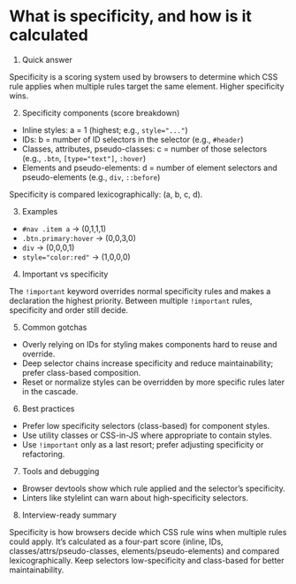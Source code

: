 # What is specificity, and how is it calculated

1. Quick answer

Specificity is a scoring system used by browsers to determine which CSS rule applies when multiple rules target the same element. Higher specificity wins.

2. Specificity components (score breakdown)

- Inline styles: a = 1 (highest; e.g., `style="..."`)
- IDs: b = number of ID selectors in the selector (e.g., `#header`)
- Classes, attributes, pseudo-classes: c = number of those selectors (e.g., `.btn`, `[type="text"]`, `:hover`)
- Elements and pseudo-elements: d = number of element selectors and pseudo-elements (e.g., `div`, `::before`)

Specificity is compared lexicographically: (a, b, c, d).

3. Examples

- `#nav .item a` -> (0,1,1,1)
- `.btn.primary:hover` -> (0,0,3,0)
- `div` -> (0,0,0,1)
- `style="color:red"` -> (1,0,0,0)

4. Important vs specificity

The `!important` keyword overrides normal specificity rules and makes a declaration the highest priority. Between multiple `!important` rules, specificity and order still decide.

5. Common gotchas

- Overly relying on IDs for styling makes components hard to reuse and override.
- Deep selector chains increase specificity and reduce maintainability; prefer class-based composition.
- Reset or normalize styles can be overridden by more specific rules later in the cascade.

6. Best practices

- Prefer low specificity selectors (class-based) for component styles.
- Use utility classes or CSS-in-JS where appropriate to contain styles.
- Use `!important` only as a last resort; prefer adjusting specificity or refactoring.

7. Tools and debugging

- Browser devtools show which rule applied and the selector’s specificity.
- Linters like stylelint can warn about high-specificity selectors.

8. Interview-ready summary

Specificity is how browsers decide which CSS rule wins when multiple rules could apply. It’s calculated as a four-part score (inline, IDs, classes/attrs/pseudo-classes, elements/pseudo-elements) and compared lexicographically. Keep selectors low-specificity and class-based for better maintainability.
